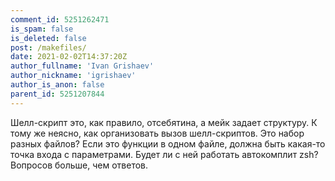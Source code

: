```yaml
---
comment_id: 5251262471
is_spam: false
is_deleted: false
post: /makefiles/
date: 2021-02-02T14:37:20Z
author_fullname: 'Ivan Grishaev'
author_nickname: 'igrishaev'
author_is_anon: false
parent_id: 5251207844
---
```


<p>Шелл-скрипт это, как правило, отсебятина, а мейк задает структуру. К тому же неясно, как организовать вызов шелл-скриптов. Это набор разных файлов? Если это функции в одном файле, должна быть какая-то точка входа с параметрами.  Будет ли с ней работать автокомплит zsh? Вопросов больше, чем ответов.</p>
